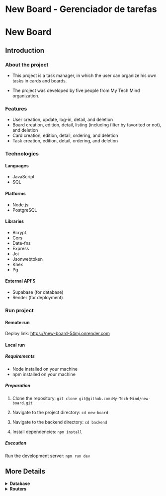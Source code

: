# New Board - Gerenciador de tarefas

# New Board

## Introduction

### About the project

- This project is a task manager, in which the user can organize his own tasks in cards and boards. 

- The project was developed by five people from My Tech Mind organization.

### Features

- User creation, update, log-in, detail, and deletion
- Board creation, edition, detail, listing (including filter by favorited or not), and deletion
- Card creation, edition, detail, ordering, and deletion
- Task creation, edition, detail, ordering, and deletion

### Technologies

#### Languages

- JavaScript
- SQL

#### Platforms

- Node.js
- PostgreSQL

#### Libraries

- Bcrypt
- Cors
- Date-fns
- Express
- Joi
- Jsonwebtoken
- Knex
- Pg

#### External API'S

- Supabase (for database)
- Render (for deployment)

### Run project

#### Remote run

Deploy link: https://new-board-54mj.onrender.com

#### Local run

##### Requirements

- Node installed on your machine
- npm installed on your machine

##### Preparation

1) Clone the repository: `git clone git@github.com:My-Tech-Mind/new-board.git`

2) Navigate to the project directory: `cd new-board`

3) Navigate to the backend directory: `cd backend`

4) Install dependencies: `npm install`


##### Execution

Run the development server: `npm run dev`

## More Details

<details>

<summary><b>Database</b></summary>

-   users
    - id
    - name 
    - email
    - password

-   boards
    - id
    - title
    - favorited
    - user_id
    - creation_date
    - update_date

-   cards
    - id
    - title
    - board_id
    - ordenation

-   tasks
    - id
    - title
    - description
    - card_id
    - ordenation

</details>

<details>

<summary><b>Routers</b></summary>

<details>

<summary><b>Users</b></summary>

#### Create user route: `[POST]/user`

Description: This route is used to create a user in the application.

Sent data: name, email, password

Return data: id, name, email

##### Example of Body Request (JSON)

```javascript
// POST/user
{
    "name": "testuser",
    "email": "testuser@email.com",
    "password": "*Testtest1"
}
```

##### Example of return

```javascript
// HTTP Status 201
{
    "id": 1,
    "name": "testuser",
    "email": "testuser@email.com",
}
```

#### Login user route: `[POST]/login`

Description: This route is used to log in a user in the application.

Sent data: email, password

Return data: user (id, name, email), token

##### Example of Body Request (JSON)

```javascript
// POST/login
{
    "email": "testuser@email.com",
    "password": "*Testtest1"
}
```

##### Example of return

```javascript
// HTTP Status 200
{
    "user": {
        "id": 1,
        "name": "testuser",
        "email": "testuser@email.com"
    },
    "token":
    "eyJhbGciOiJIUzI1NiIsInR5cCI6IkpXVCJ9.eyJpZCI6OSwiaWF0IjoxNzEyMjczMDg3LCJleHAiOjE3MTIzNTk0ODd9.geQfWbB2iEPXFH7rUMD_6MtMEDk1Ej_SLJKL7U9TwjA"
}
```
## All the subsquent routes need authentication

#### Update user route: `[PUT]/user`

Description: This route is used to update the data of a logged-in user in the application.

Sent data: name, email, password

Return data: id, name, email

##### Example of Body Request (JSON)

```javascript
// PUT/user
{
    "name": "testuser1",
    "email": "testuser1@email.com",
    "password": "*Testtest1"
}
```

##### Example of return

```javascript
// HTTP Status 200
{
    "id": 1,
    "name": "testuser1",
    "email": "testuser1@email.com",
}
```

#### Detail user route: `[GET]/user`

Description: This route is used to show the data of a logged-in user in the application.

Sent data: N/A

Return data: id, name, email

##### Example of Body Request (JSON)

```javascript
// GET/user
// No content in the request body
```

##### Example of return

```javascript
// HTTP Status 200
{
    "id": 1,
    "name": "testuser1",
    "email": "testuser1@email.com",
}
```

#### Delete user route: `[DELETE]/user`

Description: This route is used to delete the data of a logged-in user in the application.

Sent data: N/A

Return data: N/A

##### Example of Body Request (JSON)

```javascript
// DELETE/user
// No content in the request body
```

##### Example of return

```javascript
// HTTP Status 204
// No content in the return
```

</details>

<details>

<summary><b>Boards</b></summary>

#### Create board route: `[POST]/board`

Description: This route is used to create a board, with the initial cards cards (to, doing, done), for the logged-in user in the application.

Sent data: title, favorited

Return data: id, title, favorited, user_id, creation_date, update_date, cards (to, doing, done) with tasks []

##### Example of Body Request (JSON)

```javascript
// POST/board
{
    "title": "Week tasks",
    "favorited": "false"
}
```

##### Example of return

```javascript
// HTTP Status 201
{
	"id": 62,
	"title": "Week tasks",
	"favorited": false,
	"user_id": 9,
	"creation_date": "2024-04-15 20:37:47",
	"update_date": "2024-04-15 20:37:47",
	"cards": [
		{
			"id": 90,
			"title": "to do",
			"board_id": 62,
			"ordenation": 0,
			"tasks": []
		},
		{
			"id": 91,
			"title": "doing",
			"board_id": 62,
			"ordenation": 1,
			"tasks": []
		},
		{
			"id": 92,
			"title": "done",
			"board_id": 62,
			"ordenation": 2,
			"tasks": []
		}
	]
}
```

#### Edit board route: `[PUT]/board/:id`

Description: This route is used to edit a board owned by the logged-in user in the application.

Sent data: title, favorited

Return data: id, title, favorited, user_id, creation_date, update_date

##### Example of Body Request (JSON)

```javascript
// PUT/board/1
{
    "title": "Week tasks",
    "favorited": "true"
}
```

##### Example of return

```javascript
// HTTP Status 200
{
    "id": 1,
    "title": "Week tasks",
    "favorited": "true",
    "user_id": 2,
    "creation_date": "2024-03-23 15:21:57",
    "update_date": "2024-03-24 10:43:25"
}
```

#### Detail board route: `[GET]/board/:id`

Description: This route is used to show the data of a board owned by the logged-in user in the application.

Sent data: N/A

Return data: id, title, favorited, user_id, creation_date, update_date, cards (id, title, board_id, ordenation) with tasks (id, title, description, card_id, ordenation)

##### Example of Body Request (JSON)

```javascript
// GET/board/1
// No content in the request body
```

##### Example of return

```javascript
// HTTP Status 200
{
    "id": 1,
    "title": "Week tasks",
    "favorited": "true",
    "user_id": 2,
    "creation_date": "2024-03-23 15:21:57",
    "update_date": "2024-03-24 10:43:25",
    "cards": [
        {
        "id": 1,
        "title": "Home",
        "board_id": 1,
        "ordenation": 1,
        "tasks": [
            {
            "id": 1,
            "title": "Food",
            "description": "Prepare the week's meals",
            "card_id": 1,
            "ordenation": 1
            },
            {
            "id": 2,
            "title": "Cleaning",
            "description": "Clean the house",
            "card_id": 1,
            "ordenation": 2
            }
            ]
        },
        {
        "id": 2,
        "title": "Others",
        "board_id": 1,
        "ordenation": 2,
        "tasks": []
        }
    ]
}
```

#### List boards route: `[GET]/board` or `[GET]/board?favorited=true`

Description: This route is used to show the list of boards (or only the favorited ones), owned by the logged-in user in the application.

Sent data: N/A

Return data: boards owned by the logged-in user

##### Example of Body Request (JSON)

```javascript
// GET/board
// No content in the request body
```

##### Example of return

```javascript
// HTTP Status 200
[
    {
        "id": 1,
        "title": "Week tasks",
        "favorited": "true",
        "user_id": 2,
        "creation_date": "2024-03-23 15:21:57",
        "update_date": "2024-03-24 10:43:25"
    },
    {
        "id": 2,
        "title": "Monthly commitments",
        "favorited": "true",
        "user_id": 2,
        "creation_date": "2024-04-01 14:28:32",
        "update_date": "2024-04-01 14:28:32"
    }
]
```

#### Delete board route: `[DELETE]/board/:id`

Description: This route is used to delete a board owned by the logged-in user in the application.

Sent data: N/A

Return data: N/A

##### Example of Body Request (JSON)

```javascript
// DELETE/board/1
// No content in the request body
```

##### Example of return

```javascript
// HTTP Status 204
// No content in the return
```

</details>

<details>

<summary><b>Ordenate Cards</b></summary>

#### Ordenate card route: `[POST]/card/ordenation`

Description: This route is used to change the ordenation number (position) of a card owned by the logged-in user in the application.

Sent data: cardId, cardSourcePosition, cardDestinationPosition

Return data: N/A

##### Example of Body Request (JSON)

```javascript
// PUT/card/ordenation
{
    "cardSourcePosition": 6,
	"cardDestinationPosition": 3,
	"cardId": 87
}
```

##### Example of return

```javascript
// HTTP Status 204
// No content in the return
```
</details>

<details>

<summary><b>Ordenate Tasks</b></summary>

#### Ordenate task route: `[POST]/task/ordenation`

Description: Description: This route is used to change the ordenation number (position) of a task owned by the logged-in user in the application.

Sent data: taskSourcePosition, taskDestinationPosition, cardIdDestination, cardIdSource, taskId

Return data: N/A

##### Example of Body Request (JSON)

```javascript
// POST/task/ordenation
{
	"taskSourcePosition": 2,
    "taskDestinationPosition": 3,
	"cardIdDestination": 96,
	"cardIdSource": 97,
	"taskId": 102
}
```

##### Example of return

```javascript
// HTTP Status 204
// No content in the return
```

</details>

<details>

<summary><b>Cards</b></summary>

#### Card creation route: `[POST]/card`

Description: This route is used to create a card on the board owned by the logged-in user in the application.

Sent data: title, board_id

Return data: id, title, board_id, ordenation, tasks of the card (starts with [])

##### Example of Body Request (JSON)

```javascript
// POST/card
{
    "title": "test cards",
    "board_id": "64"
}
```

##### Example of return

```javascript
// HTTP Status 201
{
	"id": 110,
	"title": "test cards",
	"board_id": 64,
	"ordenation": 4,
	"tasks": []
}
```

#### Card edition route: `[PUT]/card/:id`

Description: This route is used to edit a card owned by the logged-in user in the application.

Sent data: title, board_id

Return data: id, title, board_id, ordenation, tasks of the card

##### Example of Body Request (JSON)

```javascript
// PUT/card/96
{
    "title": "Random tasks",
    "board_id": "61"
}
```

##### Example of return

```javascript
// HTTP Status 200
{
	"id": 96,
	"title": "Random tasks",
	"board_id": 61,
	"ordenation": 3,
	"tasks": [
		{
			"id": 102,
			"title": "Go to the gym",
			"description": "Observation: before the lunch",
			"card_id": 96,
			"ordenation": 0
		},
		{
			"id": 103,
			"title": "Buy groceries",
			"description": "Don't forget the fruits",
			"card_id": 96,
			"ordenation": 1
		},
		{
			"id": 104,
			"title": "Feed the cat",
			"description": "Observation: before the afternoon",
			"card_id": 96,
			"ordenation": 2
		}
	]
}
```

#### Detail card route: `[GET]/card/:id`

Description: This route is used to detail a card owned by the logged-in user in the application.

Sent data: N/A

Return data: id, title, board_id, ordenation, tasks of the card

##### Example of Body Request (JSON)

```javascript
// GET/card/96
// No content in the request body
```

##### Example of return

```javascript
// HTTP Status 200
{
	"id": 96,
	"title": "Random tasks",
	"board_id": 61,
	"ordenation": 3,
	"tasks": [
		{
			"id": 102,
			"title": "Go to the gym",
			"description": "Observation: before the lunch",
			"card_id": 96,
			"ordenation": 0
		},
		{
			"id": 103,
			"title": "Buy groceries",
			"description": "Don't forget the fruits",
			"card_id": 96,
			"ordenation": 1
		},
		{
			"id": 104,
			"title": "Feed the cat",
			"description": "Observation: before the afternoon",
			"card_id": 96,
			"ordenation": 2
		}
	]
}
```

#### Delete card route: `[DELETE]/card/:id`

Description: This route is used to delete a card owned by the logged-in user in the application.

Sent data: N/A

Return data: N/A

##### Example of Body Request (JSON)

```javascript
// DELETE/card/45
// No content in the request body
```

##### Example of return

```javascript
// HTTP Status 204
// No content in the return
```

</details>

<details>

<summary><b>Tasks</b></summary>

#### Task creation route: `[POST]/task`

Description: This route is used to create a task on the card owned by the logged-in user in the application.

Sent data: title, description, card_id

Return data: id, title, description, card_id, ordenation

##### Example of Body Request (JSON)

```javascript
// POST/task
{
    "title": "Review annotations",
    "description": "Read portuguese and math annotations "
    "card_id": "96"
}
```

##### Example of return

```javascript
// HTTP Status 201
{
	"id": 104,
	"title": "Review annotations",
	"description": "Read portuguese and math annotations ",
	"card_id": 96,
	"ordenation": 2
}
```

#### Task edition route: `[PUT]/task/:id`

Description: This route is used to edit a task owned by the logged-in user in the application.

Sent data: title, description, card_id

Return data: id, title, description, card_id, ordenation

##### Example of Body Request (JSON)

```javascript
// PUT/task/80
{
    "title": "Do the homework",
	"description": "Finish at least 5 exercises",
	"card_id": 45
}
```

##### Example of return

```javascript
// HTTP Status 200
{
	"id": 80,
    "title": "Do the homework",
	"description": "Finish at least 5 exercises",
	"card_id": 45
	"ordenation": 2
}
```

#### Detail task route: `[GET]/task/:id`

Description: This route is used to detail a task owned by the logged-in user in the application.

Sent data: N/A

Return data: id, title, description, card_id, ordenation

##### Example of Body Request (JSON)

```javascript
// GET/task/80
// No content in the request body
```

##### Example of return

```javascript
// HTTP Status 200
{
	"id": 80,
    "title": "Do the homework",
	"description": "Finish at least 5 exercises",
	"card_id": 45
	"ordenation": 2
}
```

#### Delete task route: `[DELETE]/task/:id`

Description: This route is used to delete a task owned by the logged-in user in the application.

Sent data: N/A

Return data: N/A

##### Example of Body Request (JSON)

```javascript
// DELETE/task/78
// No content in the request body
```

##### Example of return

```javascript
// HTTP Status 204
// No content in the return
```
</details>

</details>